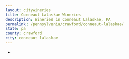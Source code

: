 ```yaml
---
layout: citywineries
title: Conneaut Lalaskae Wineries
description: Wineries in Conneaut Lalaskae, PA
permalink: /pennsylvania/crawford/conneaut-lalaskae/
state: pa
county: crawford
city: conneaut lalaskae
---
```

-
